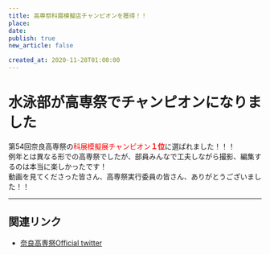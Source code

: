 ```yaml
---
title: 高専祭科展模擬店チャンピオンを獲得！！
place: 
date: 
publish: true
new_article: false

created_at: 2020-11-28T01:00:00
---
```


# 水泳部が高専祭でチャンピオンになりました

第54回奈良高専祭の<span style="color: #ff0000;">科展模擬展チャンピオン**１位**</span>に選ばれました！！！<br/>
例年とは異なる形での高専祭でしたが、部員みんなで工夫しながら撮影、編集するのは本当に楽しかったです！<br/>
動画を見てくださった皆さん、高専祭実行委員の皆さん、ありがとうございました！！


---

## 関連リンク

- [奈良高専祭Official twitter](https://twitter.com/nara_kousensai/status/1330433339317219335)
